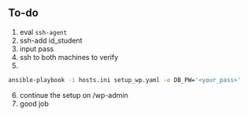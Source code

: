 ## To-do

1. eval `ssh-agent`
2. ssh-add id_student
3. input pass
4. ssh to both machines to verify
5. 
```sh
ansible-playbook -i hosts.ini setup_wp.yaml -e DB_PW='<your_pass>'
```

6. continue the setup on <wp-nodes>/wp-admin
7. good job